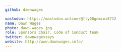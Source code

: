 ```yaml
---
github: dawnwages

mastodon: https://mastodon.online/@fly00gemini8712
name: Dawn Wages
photo: dawn-wages.jpg
role: Sponsors Chair, Code of Conduct team
twitter: dawnwagessays
website: http://www.dawnwages.info/
---
```

